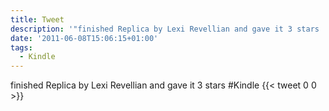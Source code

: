 ```yaml
---
title: Tweet
description: '"finished Replica by Lexi Revellian and gave it 3 stars  #Kindle"'
date: '2011-06-08T15:06:15+01:00'
tags:
  - Kindle
---
```

finished Replica by Lexi Revellian and gave it 3 stars  #Kindle
      {{< tweet 0 0 >}}
    
